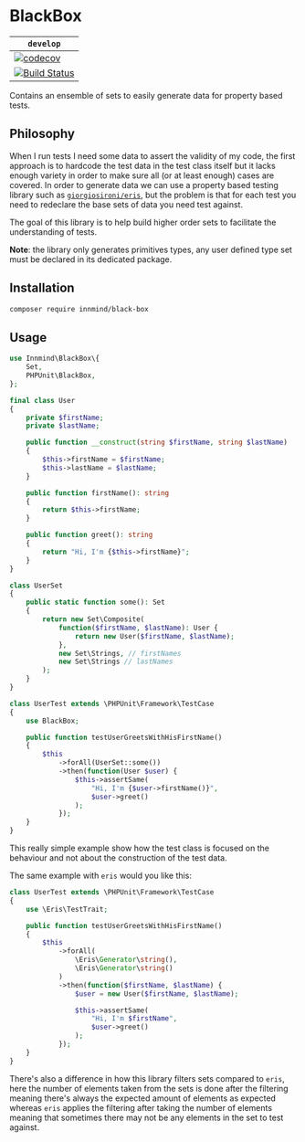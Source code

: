 # BlackBox

| `develop` |
|-----------|
| [![codecov](https://codecov.io/gh/Innmind/BlackBox/branch/develop/graph/badge.svg)](https://codecov.io/gh/Innmind/BlackBox) |
| [![Build Status](https://travis-ci.org/Innmind/BlackBox.svg?branch=develop)](https://travis-ci.org/Innmind/BlackBox) |

Contains an ensemble of sets to easily generate data for property based tests.

## Philosophy

When I run tests I need some data to assert the validity of my code, the first approach is to hardcode the test data in the test class itself but it lacks enough variety in order to make sure all (or at least enough) cases are covered. In order to generate data we can use a property based testing library such as [`giorgiosironi/eris`](https://packagist.org/packages/giorgiosironi/eris), but the problem is that for each test you need to redeclare the base sets of data you need test against.

The goal of this library is to help build higher order sets to facilitate the understanding of tests.

**Note**: the library only generates primitives types, any user defined type set must be declared in its dedicated package.

## Installation

```sh
composer require innmind/black-box
```

## Usage

```php
use Innmind\BlackBox\{
    Set,
    PHPUnit\BlackBox,
};

final class User
{
    private $firstName;
    private $lastName;

    public function __construct(string $firstName, string $lastName)
    {
        $this->firstName = $firstName;
        $this->lastName = $lastName;
    }

    public function firstName(): string
    {
        return $this->firstName;
    }

    public function greet(): string
    {
        return "Hi, I'm {$this->firstName}";
    }
}

class UserSet
{
    public static function some(): Set
    {
        return new Set\Composite(
            function($firstName, $lastName): User {
                return new User($firstName, $lastName);
            },
            new Set\Strings, // firstNames
            new Set\Strings // lastNames
        );
    }
}

class UserTest extends \PHPUnit\Framework\TestCase
{
    use BlackBox;

    public function testUserGreetsWithHisFirstName()
    {
        $this
            ->forAll(UserSet::some())
            ->then(function(User $user) {
                $this->assertSame(
                    "Hi, I'm {$user->firstName()}",
                    $user->greet()
                );
            });
    }
}
```

This really simple example show how the test class is focused on the behaviour and not about the construction of the test data.

The same example with `eris` would you like this:

```php
class UserTest extends \PHPUnit\Framework\TestCase
{
    use \Eris\TestTrait;

    public function testUserGreetsWithHisFirstName()
    {
        $this
            ->forAll(
                \Eris\Generator\string(),
                \Eris\Generator\string()
            )
            ->then(function($firstName, $lastName) {
                $user = new User($firstName, $lastName);

                $this->assertSame(
                    "Hi, I'm $firstName",
                    $user->greet()
                );
            });
    }
}
```

There's also a difference in how this library filters sets compared to `eris`, here the number of elements taken from the sets is done after the filtering meaning there's always the expected amount of elements as expected whereas `eris` applies the filtering after taking the number of elements meaning that sometimes there may not be any elements in the set to test against.
